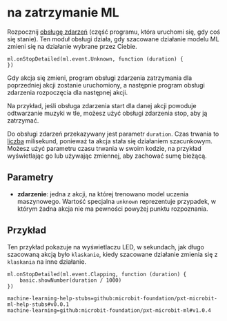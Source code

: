 # na zatrzymanie ML

Rozpocznij [obsługę zdarzeń](/reference/event-handler) (część programu, która uruchomi się, gdy coś się stanie). Ten moduł obsługi działa, gdy szacowane działanie modelu ML zmieni się na działanie wybrane przez Ciebie.

```sig
ml.onStopDetailed(ml.event.Unknown, function (duration) {
})
```

Gdy akcja się zmieni, program obsługi zdarzenia zatrzymania dla poprzedniej akcji zostanie uruchomiony, a następnie program obsługi zdarzenia rozpoczęcia dla następnej akcji.

Na przykład, jeśli obsługa zdarzenia start dla danej akcji powoduje odtwarzanie muzyki w tle, możesz użyć obsługi zdarzenia stop, aby ją zatrzymać.

Do obsługi zdarzeń przekazywany jest parametr `duration`. Czas trwania to [liczba](/types/number) milisekund, ponieważ ta akcja stała się działaniem szacunkowym. Możesz użyć parametru czasu trwania w swoim kodzie, na przykład wyświetlając go lub używając zmiennej, aby zachować sumę bieżącą.

## Parametry

- **zdarzenie**: jedna z akcji, na której trenowano model uczenia maszynowego. Wartość specjalna `unknown` reprezentuje przypadek, w którym żadna akcja nie ma pewności powyżej punktu rozpoznania.

## Przykład

Ten przykład pokazuje na wyświetlaczu LED, w sekundach, jak długo szacowaną akcją było `klaskanie`, kiedy szacowane działanie zmienia się z `klaskania` na inne działanie.

```blocks
ml.onStopDetailed(ml.event.Clapping, function (duration) {
    basic.showNumber(duration / 1000)
})
```

```package
machine-learning-help-stubs=github:microbit-foundation/pxt-microbit-ml-help-stubs#v0.0.1
machine-learning=github:microbit-foundation/pxt-microbit-ml#v1.0.4
```
